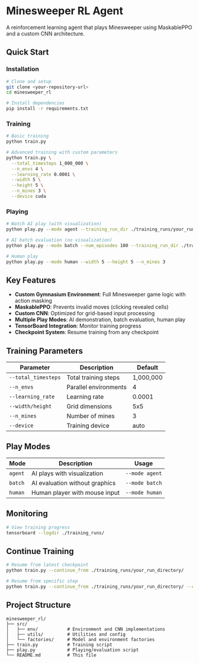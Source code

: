 # Minesweeper RL Agent

A reinforcement learning agent that plays Minesweeper using MaskablePPO and a custom CNN architecture.

## Quick Start

### Installation

```bash
# Clone and setup
git clone <your-repository-url>
cd minesweeper_rl

# Install dependencies
pip install -r requirements.txt
```

### Training

```bash
# Basic training
python train.py

# Advanced training with custom parameters
python train.py \
  --total_timesteps 1_000_000 \
  --n_envs 4 \
  --learning_rate 0.0001 \
  --width 5 \
  --height 5 \
  --n_mines 3 \
  --device cuda
```

### Playing

```bash
# Watch AI play (with visualization)
python play.py --mode agent --training_run_dir ./training_runs/your_run_directory/

# AI batch evaluation (no visualization)
python play.py --mode batch --num_episodes 100 --training_run_dir ./training_runs/your_run_directory/

# Human play
python play.py --mode human --width 5 --height 5 --n_mines 3
```

## Key Features

- **Custom Gymnasium Environment**: Full Minesweeper game logic with action masking
- **MaskablePPO**: Prevents invalid moves (clicking revealed cells)
- **Custom CNN**: Optimized for grid-based input processing
- **Multiple Play Modes**: AI demonstration, batch evaluation, human play
- **TensorBoard Integration**: Monitor training progress
- **Checkpoint System**: Resume training from any checkpoint

## Training Parameters

| Parameter | Description | Default |
|-----------|-------------|---------|
| `--total_timesteps` | Total training steps | 1,000,000 |
| `--n_envs` | Parallel environments | 4 |
| `--learning_rate` | Learning rate | 0.0001 |
| `--width/height` | Grid dimensions | 5x5 |
| `--n_mines` | Number of mines | 3 |
| `--device` | Training device | auto |

## Play Modes

| Mode | Description | Usage |
|------|-------------|-------|
| `agent` | AI plays with visualization | `--mode agent` |
| `batch` | AI evaluation without graphics | `--mode batch` |
| `human` | Human player with mouse input | `--mode human` |

## Monitoring

```bash
# View training progress
tensorboard --logdir ./training_runs/
```

## Continue Training

```bash
# Resume from latest checkpoint
python train.py --continue_from ./training_runs/your_run_directory/

# Resume from specific step
python train.py --continue_from ./training_runs/your_run_directory/ --continue_steps 100000
```

## Project Structure

```
minesweeper_rl/
├── src/
│   ├── env/           # Environment and CNN implementations
│   ├── utils/         # Utilities and config
│   └── factories/     # Model and environment factories
├── train.py           # Training script
├── play.py            # Playing/evaluation script
└── README.md          # This file
```